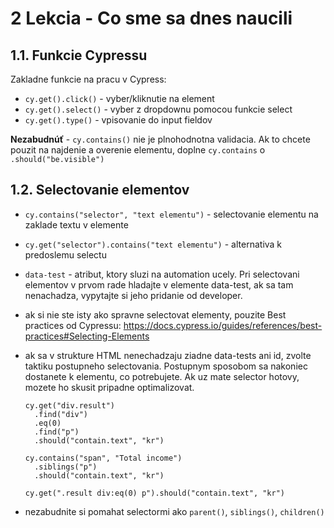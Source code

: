# 2 Lekcia - Co sme sa dnes naucili

## 1.1. Funkcie Cypressu

Zakladne funkcie na pracu v Cypress:

- `cy.get().click()` - vyber/kliknutie na element
- `cy.get().select()` - vyber z dropdownu pomocou funkcie select
- `cy.get().type()` - vpisovanie do input fieldov

**Nezabudnúť** - `cy.contains()` nie je plnohodnotna validacia. Ak to chcete pouzit na najdenie a overenie elementu, doplne `cy.contains` o `.should("be.visible")`

## 1.2. Selectovanie elementov

- `cy.contains("selector", "text elementu")` - selectovanie elementu na zaklade textu v elemente
- `cy.get("selector").contains("text elementu")` - alternativa k predoslemu selectu
- `data-test` - atribut, ktory sluzi na automation ucely. Pri selectovani elementov v prvom rade hladajte v elemente data-test, ak sa tam nenachadza, vypytajte si jeho pridanie od developer.
- ak si nie ste isty ako spravne selectovat elementy, pouzite Best practices od Cypressu: https://docs.cypress.io/guides/references/best-practices#Selecting-Elements

- ak sa v strukture HTML nenechadzaju ziadne data-tests ani id, zvolte taktiku postupneho selectovania. Postupnym sposobom sa nakoniec dostanete k elementu, co potrebujete. Ak uz mate selector hotovy, mozete ho skusit pripadne optimalizovat.

  ```
  cy.get("div.result")
    .find("div")
    .eq(0)
    .find("p")
    .should("contain.text", "kr")

  cy.contains("span", "Total income")
    .siblings("p")
    .should("contain.text", "kr")

  cy.get(".result div:eq(0) p").should("contain.text", "kr")

  ```

- nezabudnite si pomahat selectormi ako `parent()`, `siblings()`, `children()`
